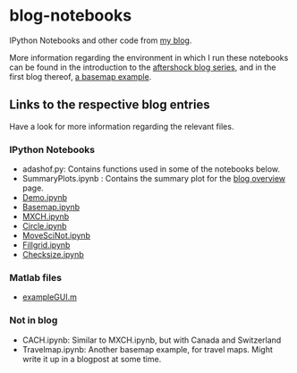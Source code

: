 # blog-notebooks

IPython Notebooks and other code from [my blog](http://werthmuller.org/blog).

More information regarding the environment in which I run these notebooks can
be found in the introduction to the
[aftershock blog series](http://werthmuller.org/blog/2014/aftershock), and
in the first blog thereof,
[a basemap example](http://werthmuller.org/blog/2014/basemap).

## Links to the respective blog entries
Have a look for more information regarding the relevant files.

### IPython Notebooks

- adashof.py: Contains functions used in some of the notebooks below.
- SummaryPlots.ipynb : Contains the summary plot for the [blog overview](http://werthmuller.org/blog) page.
- [Demo.ipynb](http://werthmuller.org/blog/2014/how-built)
- [Basemap.ipynb](http://werthmuller.org/blog/2014/basemap)
- [MXCH.ipynb](http://werthmuller.org/blog/2014/basemap)
- [Circle.ipynb](http://werthmuller.org/blog/2014/circle)
- [MoveSciNot.ipynb](http://werthmuller.org/blog/2014/move-scientific-notation)
- [Fillgrid.ipynb](http://werthmuller.org/blog/2014/fillgrid)
- [Checksize.ipynb](http://werthmuller.org/blog/2014/checksize)

### Matlab files

- [exampleGUI.m](http://werthmuller.org/blog/2014/matlab-gui-example)

### Not in blog

- CACH.ipynb: Similar to MXCH.ipynb, but with Canada and Switzerland
- Travelmap.ipynb: Another basemap example, for travel maps. Might write it up in a blogpost at some time.



